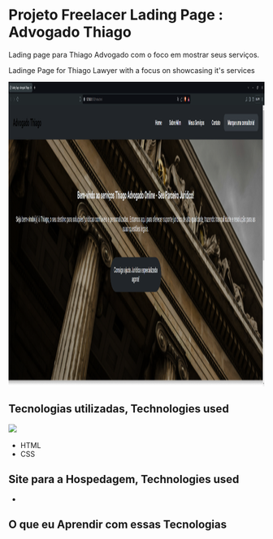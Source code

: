 # Projeto Freelacer Lading Page : Advogado Thiago

Lading page para Thiago Advogado com o foco em mostrar seus serviços. 


Ladinge Page for Thiago Lawyer with a focus on  showcasing it's services



<img src="./src/images/lading-page-advogado-thiago-background.png" alt="Lading page Gif" height="600px" width="800px"> 


## Tecnologias utilizadas, Technologies used
 <img width="500px" src="https://skillicons.dev/icons?i=materialui,css,html,git" />

- HTML
- CSS

## Site para a Hospedagem, Technologies used
-

## O que eu Aprendir com essas Tecnologias
